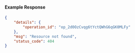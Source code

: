 <!-- Code generated for API Clients. DO NOT EDIT. -->

#### Example Response

```json
{
	"details": {
		"operation_id": "op_2d0OzCvqg6tYctQWhG6qGK0MLFy"
	},
	"msg": "Resource not found",
	"status_code": 404
}
```
